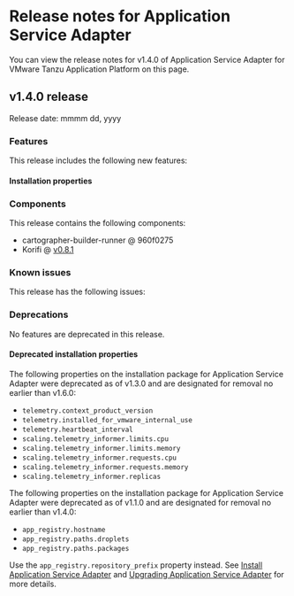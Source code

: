 # Release notes for Application Service Adapter

You can view the release notes for v1.4.0 of Application Service Adapter for VMware
Tanzu Application Platform on this page.

## <a id='1-4-0'></a> v1.4.0 release

Release date: mmmm dd, yyyy

### Features

This release includes the following new features:



#### Installation properties


### Components

This release contains the following components:

- cartographer-builder-runner @ 960f0275
- Korifi @ [v0.8.1](https://github.com/cloudfoundry/korifi/tree/v0.8.1)

### Known issues

This release has the following issues:



### Deprecations

No features are deprecated in this release.

#### Deprecated installation properties

The following properties on the installation package for Application Service
Adapter were deprecated as of v1.3.0 and are designated for removal no earlier
than v1.6.0:

- `telemetry.context_product_version`
- `telemetry.installed_for_vmware_internal_use`
- `telemetry.heartbeat_interval`
- `scaling.telemetry_informer.limits.cpu`
- `scaling.telemetry_informer.limits.memory`
- `scaling.telemetry_informer.requests.cpu`
- `scaling.telemetry_informer.requests.memory`
- `scaling.telemetry_informer.replicas`

The following properties on the installation package for Application Service
Adapter were deprecated as of v1.1.0 and are designated for removal no earlier
than v1.4.0:

- `app_registry.hostname`
- `app_registry.paths.droplets`
- `app_registry.paths.packages`

Use the `app_registry.repository_prefix` property instead. See [Install
Application Service Adapter](install.md) and [Upgrading Application Service
Adapter](upgrading.md) for more details.
